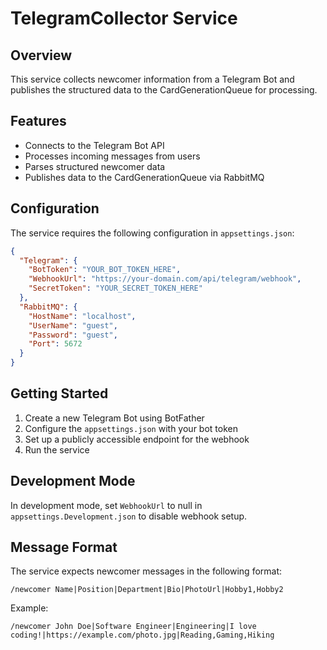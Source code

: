 # TelegramCollector Service

## Overview

This service collects newcomer information from a Telegram Bot and publishes the structured data to the CardGenerationQueue for processing.

## Features

- Connects to the Telegram Bot API
- Processes incoming messages from users
- Parses structured newcomer data
- Publishes data to the CardGenerationQueue via RabbitMQ

## Configuration

The service requires the following configuration in `appsettings.json`:

```json
{
  "Telegram": {
    "BotToken": "YOUR_BOT_TOKEN_HERE",
    "WebhookUrl": "https://your-domain.com/api/telegram/webhook",
    "SecretToken": "YOUR_SECRET_TOKEN_HERE"
  },
  "RabbitMQ": {
    "HostName": "localhost",
    "UserName": "guest",
    "Password": "guest",
    "Port": 5672
  }
}
```

## Getting Started

1. Create a new Telegram Bot using BotFather
2. Configure the `appsettings.json` with your bot token
3. Set up a publicly accessible endpoint for the webhook
4. Run the service

## Development Mode

In development mode, set `WebhookUrl` to null in `appsettings.Development.json` to disable webhook setup.

## Message Format

The service expects newcomer messages in the following format:

```
/newcomer Name|Position|Department|Bio|PhotoUrl|Hobby1,Hobby2
```

Example:
```
/newcomer John Doe|Software Engineer|Engineering|I love coding!|https://example.com/photo.jpg|Reading,Gaming,Hiking
```